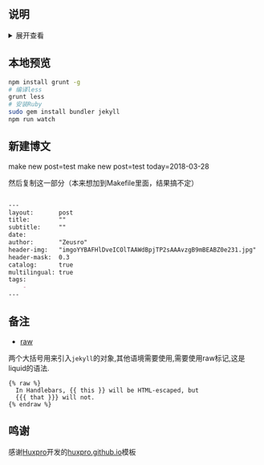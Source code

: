 
## 说明

<details>
<summary>展开查看</summary>
<pre>
<code>
    I don't fucking care what others say.
</code>
</pre>
</details>

## 本地预览

```bash
npm install grunt -g
# 编译less
grunt less  
# 安装Ruby
sudo gem install bundler jekyll
npm run watch
```

## 新建博文

  make new post=test
  make new post=test today=2018-03-28

然后复制这一部分（本来想加到Makefile里面，结果搞不定）

```markdown

---
layout:       post
title:        ""
subtitle:     ""
date:          
author:       "Zeusro"
header-img:   "imgoYYBAFHlDveICOlTAAWdBpjTP2sAAAvzgB9mBEABZ0e231.jpg" 
header-mask:  0.3
catalog:      true
multilingual: true
tags:
    -  
---  

```

## 备注

- [raw](https://shopify.github.io/liquid/tags/raw/)

两个大括号用来引入`jekyll`的对象,其他语境需要使用,需要使用raw标记,这是liquid的语法.

```
{% raw %}
  In Handlebars, {{ this }} will be HTML-escaped, but
  {{{ that }}} will not.
{% endraw %}

```

## 鸣谢

感谢[Huxpro](https://github.com/Huxpro)开发的[huxpro.github.io](https://github.com/Huxpro/huxpro.github.io)模板